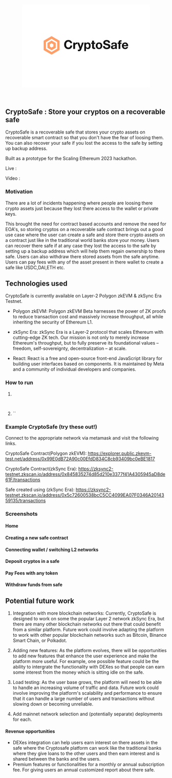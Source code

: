 <br/>
<p align='center'>
    <img src="./logo.png" width=400 />
</p>
<br/>

## CryptoSafe : Store your cryptos on a recoverable safe

CryptoSafe is a recoverable safe that stores your crypto assets on recoverable smart contract so that you don't have the fear of loosing them. You can also recover your safe if you lost the access to the safe by setting up backup address.

Built as a prototype for the Scaling Ethereum 2023 hackathon.

Live :

Video :

### Motivation

There are a lot of incidents happening where people are loosing there crypto assets just because they lost there access to the wallet or private keys.

This brought the need for contract based accounts and remove the need for EOA's, so storing cryptos on a recoverable safe contract brings out a good use case where the user can create a safe and store there crypto assets on a contract just like in the traditional world banks store your money.
Users can recover there safe if at any case they lost the access to the safe by setting up a backup address which will help them regain ownership to there safe.
Users can also withdraw there stored assets from the safe anytime.
Users can pay fees with any of the asset present in there wallet to create a safe like USDC,DAI,ETH etc.

## Technologies used

CryptoSafe is currently available on Layer-2 Polygon zkEVM & zkSync Era Testnet.

- Polygon zkEVM:
  Polygon zkEVM Beta harnesses the power of ZK proofs to reduce transaction cost and massively increase throughput, all while inheriting the security of Ethereum L1.

- zkSync Era:
  zkSync Era is a Layer-2 protocol that scales Ethereum with cutting-edge ZK tech. Our mission is not only to merely increase Ethereum's throughput, but to fully preserve its foundational values – freedom, self-sovereignty, decentralization – at scale.

- React:
  React is a free and open-source front-end JavaScript library for building user interfaces based on components. It is maintained by Meta and a community of individual developers and companies.

### How to run

1.

<pre>
    
</pre>

2. ``

### Example CryptoSafe (try these out!)

Connect to the appropriate network via metamask and visit the following links.

CryptoSafe Contract(Polygon zkEVM): https://explorer.public.zkevm-test.net/address/0x99E0dB72A90c00EfdD834C8cb93409bc0eBE1817

CryptoSafe Contract(zkSync Era): https://zksync2-testnet.zkscan.io/address/0x845835274d85d210e3377f41A4305945aD8de61F/transactions

Safe created using (zkSync Era): https://zksync2-testnet.zkscan.io/address/0x5c72600538bcC5CC4099EA07F0346A2014359135/transactions

### Screenshots

#### Home

#### Creating a new safe contract

#### Connecting wallet / switching L2 networks

#### Deposit cryptos in a safe

#### Pay Fees with any token

#### Withdraw funds from safe

####

## Potential future work

1. Integration with more blockchain networks: Currently, CryptoSafe is designed to work on some the popular Layer 2 network zkSync Era, but there are many other blockchain networks out there that could benefit from a similar platform. Future work could involve adapting the platform to work with other popular blockchain networks such as Bitcoin, Binance Smart Chain, or Polkadot.

2. Adding new features: As the platform evolves, there will be opportunities to add new features that enhance the user experience and make the platform more useful. For example, one possible feature could be the ability to intergrate the functionality with DEXes so that people can earn some interest from the money which is sitting idle on the safe.

3. Load testing: As the user base grows, the platform will need to be able to handle an increasing volume of traffic and data. Future work could involve improving the platform's scalability and performance to ensure that it can handle a large number of users and transactions without slowing down or becoming unreliable.

4. Add mainnet network selection and (potentially separate) deployments for each.

#### Revenue opportunities

- DEXes integration can help users earn interest on there assets in the safe where the Cryptosafe platform can work like the traditional banks where they give loans to the other users and then earn interest and is shared between the banks and the users.
- Premium features or functionalities for a monthly or annual subscription fee. For giving users an annual customized report about there safe.
